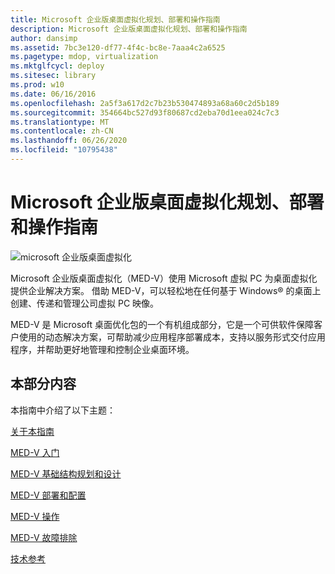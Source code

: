 ```yaml
---
title: Microsoft 企业版桌面虚拟化规划、部署和操作指南
description: Microsoft 企业版桌面虚拟化规划、部署和操作指南
author: dansimp
ms.assetid: 7bc3e120-df77-4f4c-bc8e-7aaa4c2a6525
ms.pagetype: mdop, virtualization
ms.mktglfcycl: deploy
ms.sitesec: library
ms.prod: w10
ms.date: 06/16/2016
ms.openlocfilehash: 2a5f3a617d2c7b23b530474893a68a60c2d5b189
ms.sourcegitcommit: 354664bc527d93f80687cd2eba70d1eea024c7c3
ms.translationtype: MT
ms.contentlocale: zh-CN
ms.lasthandoff: 06/26/2020
ms.locfileid: "10795438"
---
```

# Microsoft 企业版桌面虚拟化规划、部署和操作指南


![microsoft 企业版桌面虚拟化](images/medv.gif)

Microsoft 企业版桌面虚拟化（MED-V）使用 Microsoft 虚拟 PC 为桌面虚拟化提供企业解决方案。 借助 MED-V，可以轻松地在任何基于 Windows® 的桌面上创建、传递和管理公司虚拟 PC 映像。

MED-V 是 Microsoft 桌面优化包的一个有机组成部分，它是一个可供软件保障客户使用的动态解决方案，可帮助减少应用程序部署成本，支持以服务形式交付应用程序，并帮助更好地管理和控制企业桌面环境。

## 本部分内容


本指南中介绍了以下主题：

[关于本指南](about-this-guidemedv.md)

[MED-V 入门](getting-started-with-med-v.md)

[MED-V 基础结构规划和设计](med-v-infrastructure-planning-and-design.md)

[MED-V 部署和配置](med-v-deployment-and-configuration.md)

[MED-V 操作](med-v-operations.md)

[MED-V 故障排除](troubleshooting-med-v.md)

[技术参考](technical-referencemedv-10-sp1.md)

 

 





